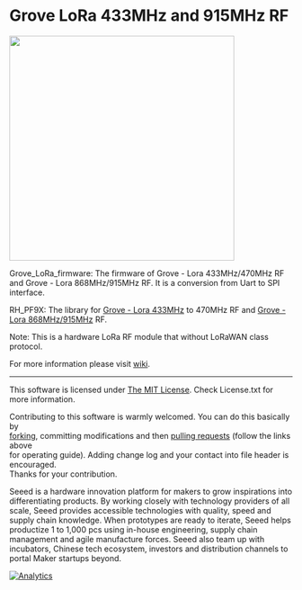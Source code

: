 
Grove LoRa 433MHz and 915MHz RF
===

<img src=https://statics3.seeedstudio.com/seeed/img/2016-12/FPmEiPVYRqYuj01MQ9hMGYvZ.jpg width=400>

Grove_LoRa_firmware:
The firmware of Grove - Lora 433MHz/470MHz RF and Grove - Lora 868MHz/915MHz RF. It is a conversion from Uart to SPI interface.

RH_PF9X:
The library for [Grove - Lora 433MHz](https://www.seeedstudio.com/Grove-LoRa-Radio-433MHz-p-2777.html) to 470MHz RF and [Grove - Lora 868MHz/915MHz](https://www.seeedstudio.com/Grove-LoRa-Radio-868MHz-p-2776.html) RF.



Note:
This is a hardware LoRa RF module that without LoRaWAN class protocol.

For more information please visit [wiki](http://wiki.seeedstudio.com/Grove_LoRa_Radio/).

------
This software is licensed under [The MIT License](http://opensource.org/licenses/mit-license.php). Check License.txt for more information.<br>

Contributing to this software is warmly welcomed. You can do this basically by<br>
[forking](https://help.github.com/articles/fork-a-repo), committing modifications and then [pulling requests](https://help.github.com/articles/using-pull-requests) (follow the links above<br>
for operating guide). Adding change log and your contact into file header is encouraged.<br>
Thanks for your contribution.

Seeed is a hardware innovation platform for makers to grow inspirations into differentiating products. By working closely with technology providers of all scale, Seeed provides accessible technologies with quality, speed and supply chain knowledge. When prototypes are ready to iterate, Seeed helps productize 1 to 1,000 pcs using in-house engineering, supply chain management and agile manufacture forces. Seeed also team up with incubators, Chinese tech ecosystem, investors and distribution channels to portal Maker startups beyond.




[![Analytics](https://ga-beacon.appspot.com/UA-46589105-3/Grove_LoRa_433MHz_and_915MHz_RF)](https://github.com/igrigorik/ga-beacon)